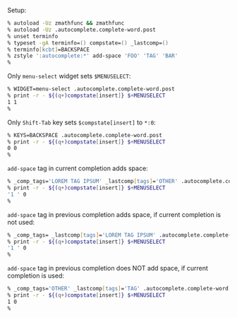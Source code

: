 Setup:
```zsh
% autoload -Uz zmathfunc && zmathfunc
% autoload -Uz .autocomplete.complete-word.post
% unset terminfo
% typeset -gA terminfo=() compstate=() _lastcomp=()
% terminfo[kcbt]=BACKSPACE
% zstyle ':autocomplete:*' add-space 'FOO' 'TAG' 'BAR'
%
```

Only `menu-select` widget sets `$MENUSELECT`:
```zsh
% WIDGET=menu-select .autocomplete.complete-word.post
% print -r - ${(q+)compstate[insert]} $+MENUSELECT
1 1
%
```

Only `Shift-Tab` key sets `$compstate[insert]` to `*:0`:
```zsh
% KEYS=BACKSPACE .autocomplete.complete-word.post
% print -r - ${(q+)compstate[insert]} $+MENUSELECT
0 0
%
```

`add-space` tag in current completion adds space:
```zsh
% _comp_tags='LOREM TAG IPSUM' _lastcomp[tags]='OTHER' .autocomplete.complete-word.post
% print -r - ${(q+)compstate[insert]} $+MENUSELECT
'1 ' 0
%
```

`add-space` tag in previous completion adds space, if current completion is not used:
```zsh
% _comp_tags= _lastcomp[tags]='LOREM TAG IPSUM' .autocomplete.complete-word.post
% print -r - ${(q+)compstate[insert]} $+MENUSELECT
'1 ' 0
%
```

`add-space` tag in previous completion does NOT add space, if current completion is used:
```zsh
% _comp_tags='OTHER' _lastcomp[tags]='TAG' .autocomplete.complete-word.post
% print -r - ${(q+)compstate[insert]} $+MENUSELECT
1 0
%
```
